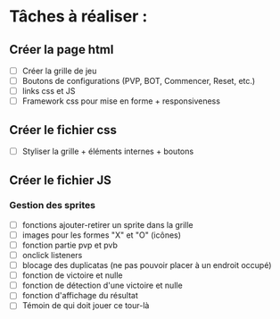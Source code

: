 # Tâches à réaliser :
## Créer la page html
- [ ] Créer la grille de jeu
- [ ] Boutons de configurations (PVP, BOT, Commencer, Reset, etc.)
- [ ] links css et JS
- [ ] Framework css pour mise en forme + responsiveness
## Créer le fichier css
- [ ] Styliser la grille + éléments internes + boutons
## Créer le fichier JS
### Gestion des sprites
- [ ] fonctions ajouter-retirer un sprite dans la grille
- [ ] images pour les formes "X" et "O" (icônes)
- [ ] fonction partie pvp et pvb
- [ ] onclick listeners
- [ ] blocage des duplicatas (ne pas pouvoir placer à un endroit occupé)
- [ ] fonction de victoire et nulle
- [ ] fonction de détection d'une victoire et nulle
- [ ] fonction d'affichage du résultat
- [ ] Témoin de qui doit jouer ce tour-là